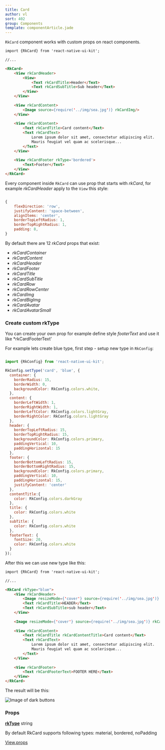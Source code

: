 ```yaml
---
title: Card
author: vl
sort: 402
group: Components
template: componentArticle.jade
---
```


<div class="component" image="https://thumbs.gfycat.com/OptimalSmoothAsianpiedstarling-size_restricted.gif"></div>

`RkCard` component works with custom props on react components. 


```html
import {RkCard} from 'react-native-ui-kit';

//... 

<RkCard>
    <View rkCardHeader>
        <View>
            <Text rkCardTitle>Header</Text>
            <Text rkCardSubTitle>Sub header</Text>
        </View>
    </View>
    
    <View rkCardContent>
        <Image source={require('../img/sea.jpg')} rkCardImg/>
    </View>
    
    <View rkCardContent>
        <Text rkCardTitle>Card content</Text>
        <Text rkCardText>
            Lorem ipsum dolor sit amet, consectetur adipiscing elit.
            Mauris feugiat vel quam ac scelerisque...
        </Text>
    </View>
    
    <View rkCardFooter rkType='bordered'>
        <Text>Footer</Text>
    </View>
</RkCard>
```

Every component inside `RkCard` can use prop that starts with *rkCard*, for example *rkCardHeader* apply to the `View` this style:

```javascript

{
    flexDirection: 'row',
    justifyContent: 'space-between',
    alignItems: 'center',
    borderTopLeftRadius: 1,
    borderTopRightRadius: 1,
    padding: 8,
}

```

By default there are 12 *rkCard* props that exist: 

- *rkCardContainer*  
- *rkCardContent*  
- *rkCardHeader*  
- *rkCardFooter*  
- *rkCardTitle*  
- *rkCardSubTitle*  
- *rkCardRow*  
- *rkCardRowCenter*  
- *rkCardImg*  
- *rkCardBigImg*  
- *rkCardAvatar*  
- *rkCardAvatarSmall*  

<a href="#" id="custom"></a>

### Create custom rkType

You can create your own prop for example define style *footerText* and use it like *rkCardFooterText'

For example lets create blue type, first step - setup new type in  `RkConfig`:

```javascript

import {RkConfig} from 'react-native-ui-kit';

RkConfig.setType('card', 'blue', {
  container: {
    borderRadius: 15,
    borderWidth: 0,
    backgroundColor: RkConfig.colors.white,
  },
  content: {
    borderLeftWidth: 1,
    borderRightWidth: 1,
    borderLeftColor: RkConfig.colors.lightGray,
    borderRightColor: RkConfig.colors.lightGray
  },
  header: {
    borderTopLeftRadius: 15,
    borderTopRightRadius: 15,
    backgroundColor: RkConfig.colors.primary,
    paddingVertical: 10,
    paddingHorizontal: 15
  },
  footer: {
    borderBottomLeftRadius: 15,
    borderBottomRightRadius: 15,
    backgroundColor: RkConfig.colors.primary,
    paddingVertical: 10,
    paddingHorizontal: 15,
    justifyContent: 'center'
  },
  contentTitle:{
    color: RkConfig.colors.darkGray
  },
  title: {
    color: RkConfig.colors.white
  },
  subTitle: {
    color: RkConfig.colors.white
  },
  footerText: {
    fontSize: 20,
    color: RkConfig.colors.white
  }
});

```

After this we can use new type like this: 

```html
import {RkCard} from 'react-native-ui-kit';

//... 

<RkCard rkType="blue">
    <View rkCardHeader>
        <Image resizeMode={'cover'} source={require('../img/sea.jpg')} rkCardAvatar/>
        <Text rkCardTitle>HEADER</Text>
        <Text rkCardSubTitle>sub header</Text>
    </View>
    
    <Image resizeMode={'cover'} source={require('../img/sea.jpg')} rkCardImg/>
    
    <View rkCardContent>
        <Text rkCardTitle rkCardContentTitle>Card content</Text>
        <Text rkCardText>
            Lorem ipsum dolor sit amet, consectetur adipiscing elit.
            Mauris feugiat vel quam ac scelerisque...
        </Text>
    </View>
    
    <View rkCardFooter>
        <Text rkCardFooterText>FOOTER HERE</Text>
    </View>
</RkCard>

```


The result will be this:

![Image of dark buttons](/images/components/customCard.png)

### Props

<div class="doc-prop">
    <p><strong><a href="../customization#rkType">rkType</a></strong> string</p>
    <p>By default RkCard supports following types: material, bordered, noPadding</p>
</div>

<div class="doc-prop">
    <p><a href="https://facebook.github.io/react-native/docs/view.html#props" target="_blank">View.props</a></p>
</div>

